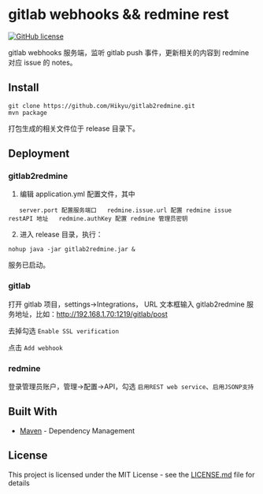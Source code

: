 # gitlab webhooks && redmine rest

[![GitHub license](https://img.shields.io/github/license/Hikyu/gitlab2redmine.svg)](https://github.com/Hikyu/gitlab2redmine/blob/master/LICENSE)


gitlab webhooks 服务端，监听 gitlab push 事件，更新相关的内容到 redmine 对应 issue 的 notes。

## Install

```
git clone https://github.com/Hikyu/gitlab2redmine.git
mvn package
```

打包生成的相关文件位于 release 目录下。

## Deployment

### gitlab2redmine

1. 编辑 application.yml 配置文件，其中

   ```
   server.port 配置服务端口
   redmine.issue.url 配置 redmine issue restAPI 地址
   redmine.authKey 配置 redmine 管理员密钥
   ```

2. 进入 release 目录，执行：

```
nohup java -jar gitlab2redmine.jar &
```

服务已启动。

### gitlab

打开 gitlab 项目，settings->Integrations， URL 文本框输入 gitlab2redmine 服务地址，比如：http://192.168.1.70:1219/gitlab/post

去掉勾选 `Enable SSL verification`

点击 `Add webhook`

### redmine 

登录管理员账户，管理->配置->API，勾选 `启用REST web service`、`启用JSONP支持`

## Built With

* [Maven](https://maven.apache.org/) - Dependency Management

## License

This project is licensed under the MIT License - see the [LICENSE.md](LICENSE.md) file for details
